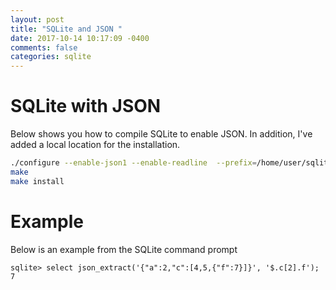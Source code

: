 ```yaml
---
layout: post
title: "SQLite and JSON "
date: 2017-10-14 10:17:09 -0400
comments: false
categories: sqlite
---
```


# SQLite with JSON

Below shows you how to compile SQLite to enable JSON. In addition,
I've added a local location for the installation.

```bash
./configure --enable-json1 --enable-readline  --prefix=/home/user/sqlite
make
make install

```

# Example

Below is an example from the SQLite command prompt

```sqlite
sqlite> select json_extract('{"a":2,"c":[4,5,{"f":7}]}', '$.c[2].f');
7

```

<!--  Enter text below, if you want -->
